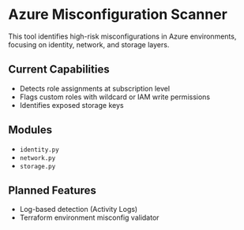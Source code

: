 # Azure Misconfiguration Scanner

This tool identifies high-risk misconfigurations in Azure environments, focusing on identity, network, and storage layers.

## Current Capabilities
- Detects role assignments at subscription level
- Flags custom roles with wildcard or IAM write permissions
- Identifies exposed storage keys

## Modules
- `identity.py`
- `network.py`
- `storage.py`

## Planned Features
- Log-based detection (Activity Logs)
- Terraform environment misconfig validator

